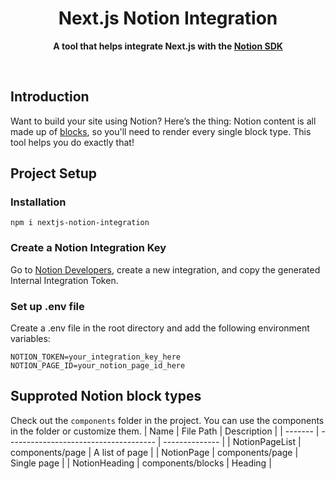 
<div align="center">
  <h1>Next.js Notion Integration</h1>
  <p>
		<b>A tool that helps integrate Next.js with the <a href="https://github.com/makenotion/notion-sdk-js">Notion SDK</a></b>
	</p>
	<br>
</div>

## Introduction
Want to build your site using Notion?
Here’s the thing: Notion content is all made up of <a href="https://developers.notion.com/docs/working-with-page-content">blocks</a>, so you'll need to render every single block type.
This tool helps you do exactly that!

## Project Setup
### Installation
```
npm i nextjs-notion-integration
```

### Create a Notion Integration Key
Go to <a href="https://developers.notion.com/">Notion Developers</a>, create a new integration, and copy the generated Internal Integration Token.

### Set up .env file
Create a .env file in the root directory and add the following environment variables:

```
NOTION_TOKEN=your_integration_key_here
NOTION_PAGE_ID=your_notion_page_id_here
```

## Supproted Notion block types
Check out the ```components``` folder in the project. You can use the components in the folder or customize them.
| Name    | File Path                             | Description    |
| ------- | ------------------------------------- | -------------- |
| NotionPageList | components/page                | A list of page |
| NotionPage     | components/page                | Single page    |
| NotionHeading  | components/blocks              | Heading        |
